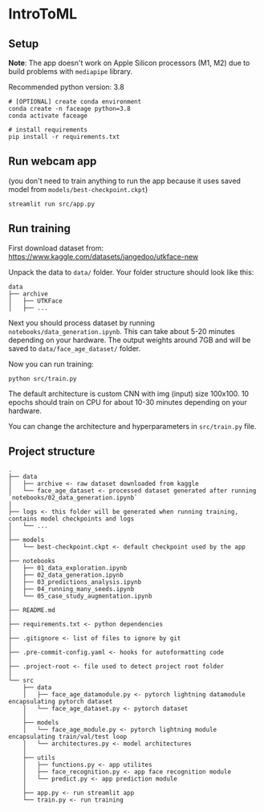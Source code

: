 # IntroToML

## Setup

**Note**: The app doesn't work on Apple Silicon processors (M1, M2) due to build problems with `mediapipe` library.

Recommended python version: 3.8

```
# [OPTIONAL] create conda environment
conda create -n faceage python=3.8
conda activate faceage

# install requirements
pip install -r requirements.txt
```

## Run webcam app

(you don't need to train anything to run the app because it uses saved model from `models/best-checkpoint.ckpt`)

```
streamlit run src/app.py
```

## Run training

First download dataset from: <br>
https://www.kaggle.com/datasets/jangedoo/utkface-new

Unpack the data to `data/` folder. Your folder structure should look like this:

```
data
├── archive
│   ├── UTKFace
│   ├── ...
```

Next you should process dataset by running `notebooks/data_generation.ipynb`. This can take about 5-20 minutes depending on your hardware. The output weights around 7GB and will be saved to `data/face_age_dataset/` folder.

Now you can run training:

```
python src/train.py
```

The default architecture is custom CNN with img (input) size 100x100. 10 epochs should train on CPU for about 10-30 minutes depending on your hardware.

You can change the architecture and hyperparameters in `src/train.py` file.

## Project structure

```
.
├── data
│   ├── archive <- raw dataset downloaded from kaggle
│   └── face_age_dataset <- processed dataset generated after running `notebooks/02_data_generation.ipynb`
│
├── logs <- this folder will be generated when running training, contains model checkpoints and logs
│   └── ...
│
├── models
│   └── best-checkpoint.ckpt <- default checkpoint used by the app
│
├── notebooks
│   ├── 01_data_exploration.ipynb
│   ├── 02_data_generation.ipynb
│   ├── 03_predictions_analysis.ipynb
│   ├── 04_running_many_seeds.ipynb
│   └── 05_case_study_augmentation.ipynb
│
├── README.md
│
├── requirements.txt <- python dependencies
│
├── .gitignore <- list of files to ignore by git
│
├── .pre-commit-config.yaml <- hooks for autoformatting code
│
├── .project-root <- file used to detect project root folder
│
└── src
    ├── data
    │   ├── face_age_datamodule.py <- pytorch lightning datamodule encapsulating pytorch dataset
    │   └── face_age_dataset.py <- pytorch dataset
    │
    ├── models
    │   └── face_age_module.py <- pytorch lightning module encapsulating train/val/test loop
    │   └── architectures.py <- model architectures
    │
    ├── utils
    │   ├── functions.py <- app utilites
    │   ├── face_recognition.py <- app face recognition module
    │   └── predict.py <- app prediction module
    │
    ├── app.py <- run streamlit app
    └── train.py <- run training
```
